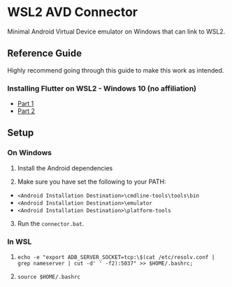 # WSL2 AVD Connector

Minimal Android Virtual Device emulator on Windows that can link to WSL2.

## Reference Guide

Highly recommend going through this guide to make this work as intended.

### Installing Flutter on WSL2 - Windows 10 (no affiliation)

- [Part 1](https://joshkautz.medium.com/installing-flutter-2-0-on-wsl2-2fbf0a354c78)
- [Part 2](https://joshkautz.medium.com/developing-with-flutter-2-0-on-wsl2-a00bd064cf2c)

## Setup

### On Windows

1. Install the Android dependencies

2. Make sure you have set the following to your PATH:

- ```<Android Installation Destination>\cmdline-tools\tools\bin```
- ```<Android Installation Destination>\emulator```
- ```<Android Installation Destination>\platform-tools```

3. Run the ```connector.bat```.

### In WSL

1. ```echo -e "export ADB_SERVER_SOCKET=tcp:\$(cat /etc/resolv.conf | grep nameserver | cut -d' ' -f2):5037" >> $HOME/.bashrc;```

2. ```source $HOME/.bashrc```

